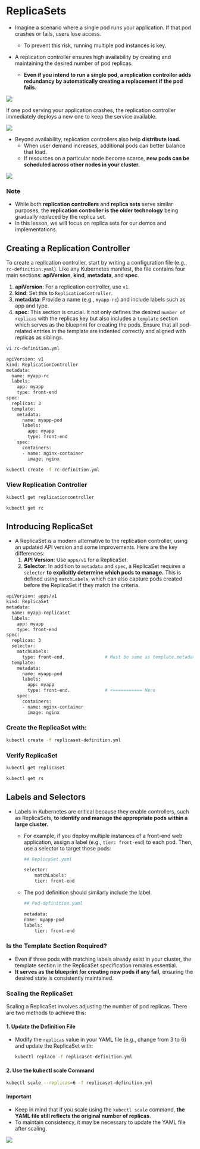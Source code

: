 # ReplicaSets

-   Imagine a scenario where a single pod runs your application. If that pod crashes or fails, users lose access.
    -   To prevent this risk, running multiple pod instances is key.

-   A replication controller ensures high availability by creating and maintaining the desired number of pod replicas.
    -   **Even if you intend to run a single pod, a replication controller adds redundancy by automatically creating a replacement if the pod fails.**


![](../../images/kubernetes_core9.png)

If one pod serving your application crashes, the replication controller immediately deploys a new one to keep the service available.

![](../../images/kubernetes_core10.png)

-   Beyond availability, replication controllers also help **distribute load.** 
    -   When user demand increases, additional pods can better balance that load. 
    -   If resources on a particular node become scarce, **new pods can be scheduled across other nodes in your cluster.**


![](../../images/kubernetes_core11.png)

###  Note

-   While both **replication controllers** and **replica sets** serve similar purposes, the **replication controller is the older technology** being gradually replaced by the replica set. 
-   In this lesson, we will focus on replica sets for our demos and implementations.

## Creating a Replication Controller
To create a replication controller, start by writing a configuration file (e.g., ```rc-definition.yaml```). Like any Kubernetes manifest, the file contains four main sections: **apiVersion**, **kind**, **metadata**, and **spec**.

1.  **apiVersion**: For a replication controller, use ```v1```.
2.  **kind**: Set this to ```ReplicationController```.
3.  **metadata**: Provide a name (e.g., ```myapp-rc```) and include labels such as app and type.
4.  **spec**: This section is crucial. It not only defines the desired ```number of replicas``` with the replicas key but also includes a ```template``` section which serves as the blueprint for creating the pods. Ensure that all pod-related entries in the template are indented correctly and aligned with replicas as siblings.

```bash
vi rc-definition.yml
```

```bash
apiVersion: v1
kind: ReplicationController
metadata:
  name: myapp-rc
  labels:
    app: myapp
    type: front-end
spec:
  replicas: 3
  template:
    metadata:
      name: myapp-pod
      labels:
        app: myapp
        type: front-end
    spec:
      containers:
      - name: nginx-container
        image: nginx
```

```bash
kubectl create -f rc-definition.yml
```

### View Replication Controller
```bash
kubectl get replicationcontroller

kubectl get rc
```

## Introducing ReplicaSet
-   A ReplicaSet is a modern alternative to the replication controller, using an updated API version and some improvements. Here are the key differences:
    1.  **API Version**: Use ```apps/v1``` for a ReplicaSet.
    2.  **Selector**: In addition to ```metadata``` and ```spec```, a ReplicaSet requires a ```selector``` **to explicitly determine which pods to manage.** This is defined using ```matchLabels```, which can also capture pods created before the ReplicaSet if they match the criteria.

```bash
apiVersion: apps/v1
kind: ReplicaSet
metadata:
  name: myapp-replicaset
  labels:
    app: myapp
    type: front-end
spec:
  replicas: 3
  selector:
    matchLabels:
      type: front-end.               # Must be same as template.metadata.labels.type
  template:
    metadata:
      name: myapp-pod
      labels:
        app: myapp
        type: front-end.             # <=========== Here
    spec:
      containers:
      - name: nginx-container
        image: nginx
```

### Create the ReplicaSet with:
```bash
kubectl create -f replicaset-definition.yml
```

### Verify ReplicaSet
```bash
kubectl get replicaset

kubectl get rs
```


## Labels and Selectors
-   Labels in Kubernetes are critical because they enable controllers, such as ReplicaSets, **to identify and manage the appropriate pods within a large cluster.**
    -   For example, if you deploy multiple instances of a front-end web application, assign a label (e.g., ```tier: front-end```) to each pod. Then, use a selector to target those pods:

        ```bash
        ## ReplicaSet.yaml
        
        selector:
            matchLabels:
            tier: front-end
        ```

    -   The pod definition should similarly include the label:
        ```bash
        ## Pod-definition.yaml

        metadata:
        name: myapp-pod
        labels:
            tier: front-end

        ```


### Is the Template Section Required?
-   Even if three pods with matching labels already exist in your cluster, the template section in the ReplicaSet specification remains essential. 
-   **It serves as the blueprint for creating new pods if any fail,** ensuring the desired state is consistently maintained.


### Scaling the ReplicaSet
Scaling a ReplicaSet involves adjusting the number of pod replicas. There are two methods to achieve this:

#### 1.     Update the Definition File
-   Modify the ```replicas``` value in your YAML file (e.g., change from 3 to 6) and update the ReplicaSet with:

    ```bash
    kubectl replace -f replicaset-definition.yml
    ```

#### 2.     Use the kubectl scale Command
```bash
kubectl scale --replicas=6 -f replicaset-definition.yml
```

#### Important

-   Keep in mind that if you scale using the ```kubectl scale``` command, **the YAML file still reflects the original number of replicas**. 
-   To maintain consistency, it may be necessary to update the YAML file after scaling.


![](../../images/kubernetes_core12.png)
